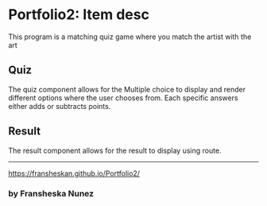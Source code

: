 # Portfolio2: Item desc

This program is a matching quiz game where you match the artist with the art

## Quiz

The quiz component allows for the Multiple choice to display and render different options where the user chooses from. Each specific answers either adds or subtracts points. 

## Result

The result component allows for the result to display using route. 


----------------------------------------------

https://fransheskan.github.io/Portfolio2/


### by Fransheska Nunez

